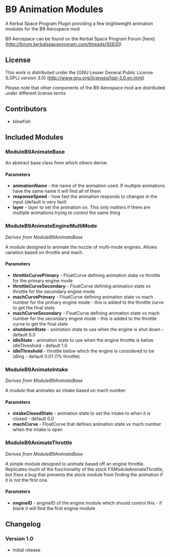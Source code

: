 # B9 Animation Modules

A Kerbal Space Program Plugin providing a few leightweight animation modules for the B9 Aerospace mod

B9 Aerospace can be found on the Kerbal Space Program Forum [here] (http://forum.kerbalspaceprogram.com/threads/92630)

## License

This work is distributed under the [GNU Lesser General Public License (LGPL) version 3.0] (http://www.gnu.org/licenses/lgpl-3.0.en.html)

Please note that other components of the B9 Aerospace mod are distributed under different license terms

## Contributors

* blowfish

## Included Modules

### ModuleB9AnimateBase

An abstract base class from which others derive.

#### Parameters

 * **animationName** - the name of the animation used.  If multiple animations have the same name it will find all of them
 * **responseSpeed** - how fast the animation responds to changes in the input (default is very fast)
 * **layer** - layer to set the animation on.  This only matters if there are multiple animations trying to control the same thing

### ModuleB9AnimateEngineMultiMode

*Derives from ModuleB9AnimateBase*

A module designed to animate the nozzle of multi-mode engines.  Allows variation based on throttle and mach.

#### Parameters

* **throttleCurvePrimary** - FloatCurve defining animation state vs throttle for the primary engine mode
* **throttleCurveSecondary** - FloatCurve defining animation state vs throttle for the secondary engine mode
* **machCurvePrimary** - FloatCurve defining animation state vs mach number for the primary engine mode - this is added to the throttle curve to get the final state
* **machCurveSecondary** - FloatCurve defining animation state vs mach number for the secondary engine mode - this is added to the throttle curve to get the final state
* **shutdownState** - animation state to use when the engine is shut down - default 0.0
* **idleState** - animation state to use when the engine throttle is below idleThreshold - default 1.0
* **idleThreshold** - throttle below which the engine is considered to be idling - default 0.01 (1% throttle)

### ModuleB9AnimateIntake

*Derives from ModuleB9AnimateBase*

A module that animates an intake based on mach number

#### Parameters

* **intakeClosedState** - animation state to set the intake to when it is closed - default 0.0
* **machCurve** - FloatCurve that defines animation state vs mach number when the intake is open

### ModuleB9AnimateThrottle

*Derives from ModuleB9AnimateBase*

A simple module designed to animate based off an engine throttle.  Replicates much of the functionality of the stock FXModuleAnimateThrottle, but fixes a bug that prevents the stock module from finding the animation if it is not the first one.

#### Parameters

* **engineID** - engineID of the engine module which should control this - if blank it will find the first engine module

## Changelog

### Version 1.0

* Initial release